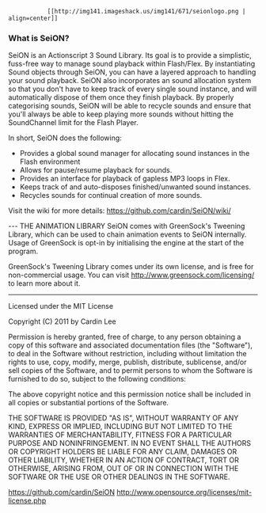                [[http://img141.imageshack.us/img141/671/seionlogo.png | align=center]]

### What is SeiON?
SeiON is an Actionscript 3 Sound Library. Its goal is to provide a simplistic, fuss-free way to manage sound playback within Flash/Flex. By instantiating Sound objects through SeiON, you can have a layered approach to handling your sound playback. SeiON also incorporates an sound allocation system so that you don't have to keep track of every single sound instance, and will automatically dispose of them once they finish playback. By properly categorising sounds, SeiON will be able to recycle sounds and ensure that you'll always be able to keep playing more sounds without hitting the SoundChannel limit for the Flash Player.

In short, SeiON does the following:

* Provides a global sound manager for allocating sound instances in the Flash environment
* Allows for pause/resume playback for sounds.
* Provides an interface for playback of gapless MP3 loops in Flex.
* Keeps track of and auto-disposes finished/unwanted sound instances.
* Recycles sounds for continual creation of more sounds.

Visit the wiki for more details: https://github.com/cardin/SeiON/wiki/

--- THE ANIMATION LIBRARY
SeiON comes with GreenSock's Tweening Library, which can be used to chain animation events to SeiON internally. Usage of GreenSock is opt-in by initialising the engine at the start of the program.

GreenSock's Tweening Library comes under its own license, and is free for non-commercial usage. You can visit http://www.greensock.com/licensing/ to learn more about it.

------------------------------------------
Licensed under the MIT License

Copyright (C) 2011 by Cardin Lee

Permission is hereby granted, free of charge, to any person obtaining a copy
of this software and associated documentation files (the "Software"), to deal
in the Software without restriction, including without limitation the rights
to use, copy, modify, merge, publish, distribute, sublicense, and/or sell
copies of the Software, and to permit persons to whom the Software is
furnished to do so, subject to the following conditions:

The above copyright notice and this permission notice shall be included in
all copies or substantial portions of the Software.

THE SOFTWARE IS PROVIDED "AS IS", WITHOUT WARRANTY OF ANY KIND, EXPRESS OR
IMPLIED, INCLUDING BUT NOT LIMITED TO THE WARRANTIES OF MERCHANTABILITY,
FITNESS FOR A PARTICULAR PURPOSE AND NONINFRINGEMENT. IN NO EVENT SHALL THE
AUTHORS OR COPYRIGHT HOLDERS BE LIABLE FOR ANY CLAIM, DAMAGES OR OTHER
LIABILITY, WHETHER IN AN ACTION OF CONTRACT, TORT OR OTHERWISE, ARISING FROM,
OUT OF OR IN CONNECTION WITH THE SOFTWARE OR THE USE OR OTHER DEALINGS IN
THE SOFTWARE.

https://github.com/cardin/SeiON
http://www.opensource.org/licenses/mit-license.php